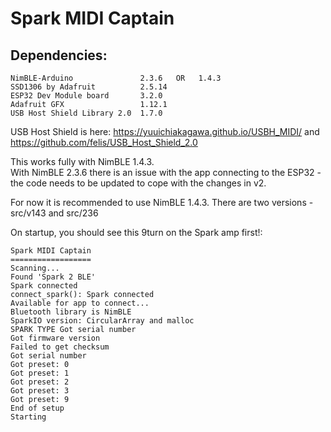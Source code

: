 # Spark MIDI Captain

    
## Dependencies:

```
NimBLE-Arduino               2.3.6   OR   1.4.3                     
SSD1306 by Adafruit          2.5.14     
ESP32 Dev Module board       3.2.0   
Adafruit GFX                 1.12.1
USB Host Shield Library 2.0  1.7.0   
```

USB Host Shield is here: https://yuuichiakagawa.github.io/USBH_MIDI/  and  https://github.com/felis/USB_Host_Shield_2.0     

This works fully with NimBLE 1.4.3.     
With NimBLE 2.3.6 there is an issue with the app connecting to the ESP32 - the code needs to be updated to cope with the changes in v2.    

For now it is recommended to use NimBLE 1.4.3. 
There are two versions - src/v143 and src/236    

On startup, you should see this 9turn on the Spark amp first!:

```
Spark MIDI Captain
==================
Scanning...
Found 'Spark 2 BLE'
Spark connected
connect_spark(): Spark connected
Available for app to connect...
Bluetooth library is NimBLE
SparkIO version: CircularArray and malloc
SPARK TYPE Got serial number
Got firmware version
Failed to get checksum
Got serial number
Got preset: 0
Got preset: 1
Got preset: 2
Got preset: 3
Got preset: 9
End of setup
Starting
```





